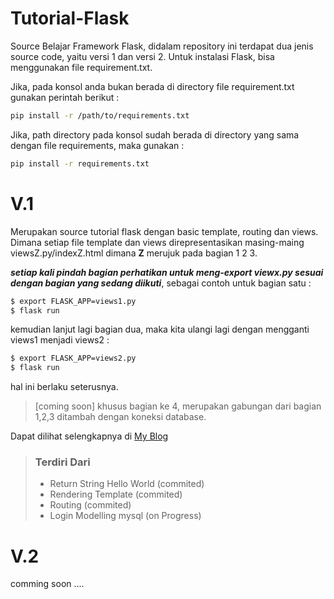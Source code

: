 # Tutorial-Flask
Source Belajar Framework Flask, didalam repository ini terdapat dua jenis source code,
yaitu versi 1 dan versi 2.
Untuk instalasi Flask, bisa menggunakan file requirement.txt.

Jika, pada konsol anda bukan berada di directory file requirement.txt gunakan perintah berikut :

```bash
pip install -r /path/to/requirements.txt
```

Jika, path directory pada konsol sudah berada di directory yang sama dengan file requirements, maka gunakan :

```bash
pip install -r requirements.txt
```

# V.1
Merupakan source tutorial flask dengan basic template, routing dan views. Dimana setiap file template dan views direpresentasikan masing-maing viewsZ.py/indexZ.html dimana **Z** merujuk pada bagian 1 2 3.

**_setiap kali pindah bagian perhatikan untuk meng-export viewx.py sesuai dengan bagian yang sedang diikuti_**,
sebagai contoh untuk bagian satu :

```bash
$ export FLASK_APP=views1.py
$ flask run
```
kemudian lanjut lagi bagian dua, maka kita ulangi lagi dengan mengganti views1 menjadi views2 :

```bash
$ export FLASK_APP=views2.py
$ flask run
```
hal ini berlaku seterusnya.

> [coming soon] khusus bagian ke 4, merupakan gabungan dari bagian 1,2,3 ditambah dengan koneksi database.

Dapat dilihat selengkapnya di [My Blog](https://ypraw.github.io/2017/05/29/Tutorial-Flask-Framework/)
> ### Terdiri Dari
> * Return String Hello World (commited)
> * Rendering Template (commited)
> * Routing (commited)
> * Login Modelling mysql (on Progress)

# V.2
comming soon ....
